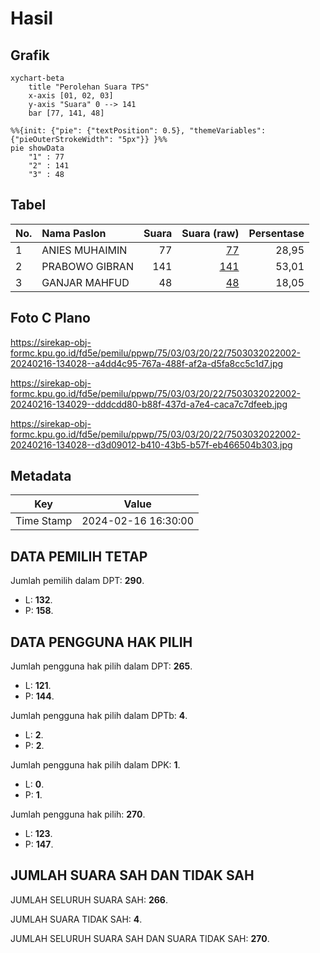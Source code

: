# Hasil

## Grafik

```mermaid
xychart-beta
    title "Perolehan Suara TPS"
    x-axis [01, 02, 03]
    y-axis "Suara" 0 --> 141
    bar [77, 141, 48]
```

```mermaid
%%{init: {"pie": {"textPosition": 0.5}, "themeVariables": {"pieOuterStrokeWidth": "5px"}} }%%
pie showData
    "1" : 77
    "2" : 141
    "3" : 48
```

## Tabel

| No. | Nama Paslon    | Suara | Suara (raw) | Persentase |
|:--- |:-------------- | -----:| -----------:| ----------:|
| 1   | ANIES MUHAIMIN | 77    | [77][p-1]   | 28,95      |
| 2   | PRABOWO GIBRAN | 141   | [141][p-2]  | 53,01      |
| 3   | GANJAR MAHFUD  | 48    | [48][p-3]   | 18,05      |


[p-1]: https://github.com/gigit-pemilu/pemilu-2024-75-gorontalo/blob/main/pilpres/hitung-suara/sub/75-gorontalo/sub/03-bone-bolango/sub/03-suwawa/sub/2022-bubeya/sub/002-tps/sub/paslon-1.txt
[p-2]: https://github.com/gigit-pemilu/pemilu-2024-75-gorontalo/blob/main/pilpres/hitung-suara/sub/75-gorontalo/sub/03-bone-bolango/sub/03-suwawa/sub/2022-bubeya/sub/002-tps/sub/paslon-2.txt
[p-3]: https://github.com/gigit-pemilu/pemilu-2024-75-gorontalo/blob/main/pilpres/hitung-suara/sub/75-gorontalo/sub/03-bone-bolango/sub/03-suwawa/sub/2022-bubeya/sub/002-tps/sub/paslon-3.txt

## Foto C Plano

https://sirekap-obj-formc.kpu.go.id/fd5e/pemilu/ppwp/75/03/03/20/22/7503032022002-20240216-134028--a4dd4c95-767a-488f-af2a-d5fa8cc5c1d7.jpg

https://sirekap-obj-formc.kpu.go.id/fd5e/pemilu/ppwp/75/03/03/20/22/7503032022002-20240216-134029--dddcdd80-b88f-437d-a7e4-caca7c7dfeeb.jpg

https://sirekap-obj-formc.kpu.go.id/fd5e/pemilu/ppwp/75/03/03/20/22/7503032022002-20240216-134028--d3d09012-b410-43b5-b57f-eb466504b303.jpg


## Metadata

| Key        | Value               |
| ---------- | ------------------- |
| Time Stamp | 2024-02-16 16:30:00 |


## DATA PEMILIH TETAP

Jumlah pemilih dalam DPT: **290**.
 * L: **132**.
 * P: **158**.

## DATA PENGGUNA HAK PILIH

Jumlah pengguna hak pilih dalam DPT: **265**.
 * L: **121**.
 * P: **144**.

Jumlah pengguna hak pilih dalam DPTb: **4**.
 * L: **2**.
 * P: **2**.

Jumlah pengguna hak pilih dalam DPK: **1**.
 * L: **0**.
 * P: **1**.

Jumlah pengguna hak pilih: **270**.
 * L: **123**.
 * P: **147**.

## JUMLAH SUARA SAH DAN TIDAK SAH

JUMLAH SELURUH SUARA SAH: **266**.

JUMLAH SUARA TIDAK SAH: **4**.

JUMLAH SELURUH SUARA SAH DAN SUARA TIDAK SAH: **270**.


